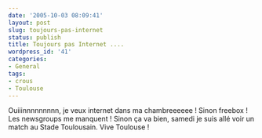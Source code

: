 ```yaml
---
date: '2005-10-03 08:09:41'
layout: post
slug: toujours-pas-internet
status: publish
title: Toujours pas Internet ....
wordpress_id: '41'
categories:
- General
tags:
- crous
- Toulouse
---
```


Ouiiinnnnnnnnn, je veux internet dans ma chambreeeeee ! Sinon freebox ! Les newsgroups me manquent ! Sinon ça va bien, samedi je suis allé voir un match au Stade Toulousain. Vive Toulouse !
